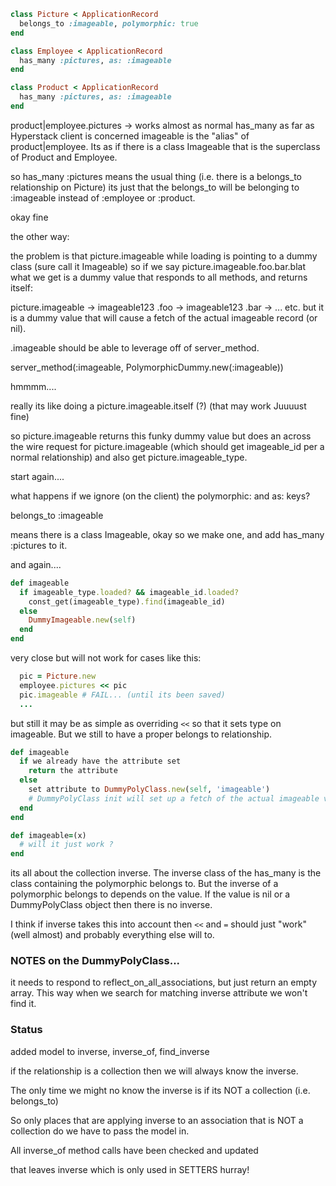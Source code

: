 ```ruby
class Picture < ApplicationRecord
  belongs_to :imageable, polymorphic: true
end

class Employee < ApplicationRecord
  has_many :pictures, as: :imageable
end

class Product < ApplicationRecord
  has_many :pictures, as: :imageable
end
```

product|employee.pictures -> works almost as normal has_many as far as Hyperstack client is concerned
imageable is the "alias" of product|employee.   Its as if there is a class Imageable that is the superclass
of Product and Employee.

so has_many :pictures means the usual thing (i.e. there is a belongs_to relationship on Picture) its just that
the belongs_to will be belonging to :imageable instead of :employee or :product.

okay fine

the other way:

the problem is that picture.imageable while loading is pointing to a dummy class (sure call it Imageable)
so if we say picture.imageable.foo.bar.blat what we get is a dummy value that responds to all methods, and returns itself:

picture.imageable -> imageable123 .foo -> imageable123 .bar -> ... etc.  but it is a dummy value that will cause a fetch of the actual imageable record (or nil).

.imageable should be able to leverage off of server_method.

server_method(:imageable, PolymorphicDummy.new(:imageable))

hmmmm....

really its like doing a picture.imageable.itself (?) (that may work Juuuust fine)

so picture.imageable returns this funky dummy value but does an across the wire request for picture.imageable (which should get imageable_id per a normal relationship) and also get picture.imageable_type.


start again....

what happens if we ignore (on the client) the polymorphic: and as:  keys?

belongs_to :imageable

means there is a class Imageable, okay so we make one, and add has_many :pictures to it.


and again....

```ruby
def imageable
  if imageable_type.loaded? && imageable_id.loaded?
    const_get(imageable_type).find(imageable_id)
  else
    DummyImageable.new(self)
  end
end
```

very close but will not work for cases like this:

```ruby
  pic = Picture.new
  employee.pictures << pic
  pic.imageable # FAIL... (until its been saved)
  ...
```

but still it may be as simple as overriding `<<` so that it sets type on imageable.  But we still to have a proper belongs to relationship.

```ruby
def imageable
  if we already have the attribute set
    return the attribute
  else
    set attribute to DummyPolyClass.new(self, 'imageable')
    # DummyPolyClass init will set up a fetch of the actual imageable value
  end
end

def imageable=(x)
  # will it just work ?
end
```

its all about the collection inverse.  The inverse class of the has_many is the class containing the polymorphic belongs to.  But the inverse of a polymorphic belongs to depends on the value. If the value is nil or a DummyPolyClass object then there is no inverse.

I think if inverse takes this into account then `<<` and `=` should just "work" (well almost) and probably everything else will to.

### NOTES on the DummyPolyClass...

it needs to respond to reflect_on_all_associations, but just return an empty array.  This way when we search for matching inverse attribute we won't find it.

### Status

added model to inverse, inverse_of, find_inverse

if the relationship is a collection then we will always know the inverse.

The only time we might no know the inverse is if its NOT a collection (i.e. belongs_to)

So only places that are applying inverse to an association that is NOT a collection do we have to pass the model in.

All inverse_of method calls have been checked and updated

that leaves inverse which is only used in SETTERS hurray!
